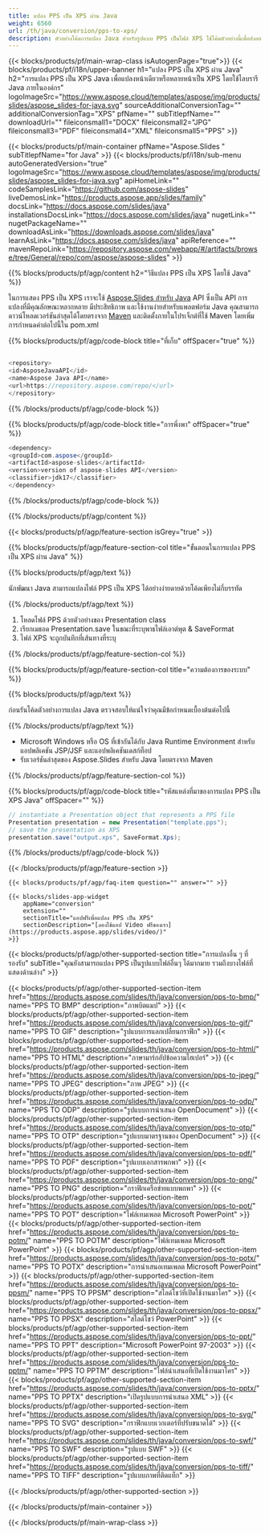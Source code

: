 ```yaml
---
title: แปลง PPS เป็น XPS ผ่าน Java
weight: 6560
url: /th/java/conversion/pps-to-xps/ 
description: ตัวอย่างโค้ดการแปลง Java สำหรับรูปแบบ PPS เป็นไฟล์ XPS ใช้โค้ดตัวอย่างนี้เพื่อส่งออกงานนำเสนอ PowerPoint และ OpenOffice ไปยัง XPS ภายในแอปพลิเคชันที่ใช้ Java บนเว็บหรือเดสก์ท็อป
---
```


{{< blocks/products/pf/main-wrap-class isAutogenPage="true">}}
{{< blocks/products/pf/i18n/upper-banner h1="แปลง PPS เป็น XPS ผ่าน Java" h2="การแปลง PPS เป็น XPS Java เพื่อแปลงหน้าเดียวหรือหลายหน้าเป็น XPS โดยใช้ไลบรารี Java ภายในองค์กร" logoImageSrc="https://www.aspose.cloud/templates/aspose/img/products/slides/aspose_slides-for-java.svg" sourceAdditionalConversionTag="" additionalConversionTag="XPS" pfName="" subTitlepfName="" downloadUrl="" fileiconsmall1="DOCX" fileiconsmall2="JPG" fileiconsmall3="PDF" fileiconsmall4="XML" fileiconsmall5="PPS" >}}

{{< blocks/products/pf/main-container pfName="Aspose.Slides " subTitlepfName="for Java" >}}
{{< blocks/products/pf/i18n/sub-menu autoGeneratedVersion="true" logoImageSrc="https://www.aspose.cloud/templates/aspose/img/products/slides/aspose_slides-for-java.svg" apiHomeLink="" codeSamplesLink="https://github.com/aspose-slides" liveDemosLink="https://products.aspose.app/slides/family" docsLink="https://docs.aspose.com/slides/java" installationsDocsLink="https://docs.aspose.com/slides/java" nugetLink="" nugetPackageName="" downloadAsLink="https://downloads.aspose.com/slides/java" learnAsLink="https://docs.aspose.com/slides/java" apiReference="" mavenRepoLink="https://repository.aspose.com/webapp/#/artifacts/browse/tree/General/repo/com/aspose/aspose-slides" >}}

{{% blocks/products/pf/agp/content h2="วิธีแปลง PPS เป็น XPS โดยใช้ Java" %}}

 ในการแสดง PPS เป็น XPS เราจะใช้
 [Aspose.Slides สำหรับ Java](https://products.aspose.com/slides/th/java)
 API ซึ่งเป็น API การแปลงที่มีคุณลักษณะหลากหลาย มีประสิทธิภาพ และใช้งานง่ายสำหรับแพลตฟอร์ม Java คุณสามารถดาวน์โหลดเวอร์ชันล่าสุดได้โดยตรงจาก
 [Maven](https://repository.aspose.com/webapp/#/artifacts/browse/tree/General/repo/com/aspose/aspose-slides)
 และติดตั้งภายในโปรเจ็กต์ที่ใช้ Maven โดยเพิ่มการกำหนดค่าต่อไปนี้ใน pom.xml

{{% blocks/products/pf/agp/code-block title="ที่เก็บ" offSpacer="true" %}}

```cs

<repository>
<id>AsposeJavaAPI</id>
<name>Aspose Java API</name>
<url>https://repository.aspose.com/repo/</url>
</repository>

```

{{% /blocks/products/pf/agp/code-block %}}

{{% blocks/products/pf/agp/code-block title="การพึ่งพา" offSpacer="true" %}}

```cs
<dependency>
<groupId>com.aspose</groupId>
<artifactId>aspose-slides</artifactId>
<version>version of aspose-slides API</version>
<classifier>jdk17</classifier>
</dependency>

```

{{% /blocks/products/pf/agp/code-block %}}

{{% /blocks/products/pf/agp/content %}}

{{< blocks/products/pf/agp/feature-section isGrey="true" >}}

{{% blocks/products/pf/agp/feature-section-col title="ขั้นตอนในการแปลง PPS เป็น XPS ผ่าน Java" %}}

{{% blocks/products/pf/agp/text %}}

 นักพัฒนา Java สามารถแปลงไฟล์ PPS เป็น XPS ได้อย่างง่ายดายด้วยโค้ดเพียงไม่กี่บรรทัด

{{% /blocks/products/pf/agp/text %}}

1. โหลดไฟล์ PPS ด้วยตัวอย่างของ Presentation class
1. เรียกเมธอด Presentation.save ในขณะที่ระบุพาธไฟล์เอาต์พุต & SaveFormat
1. ไฟล์ XPS จะถูกบันทึกที่เส้นทางที่ระบุ

{{% /blocks/products/pf/agp/feature-section-col %}}

{{% blocks/products/pf/agp/feature-section-col title="ความต้องการของระบบ" %}}

{{% blocks/products/pf/agp/text %}}

 ก่อนรันโค้ดตัวอย่างการแปลง Java ตรวจสอบให้แน่ใจว่าคุณมีข้อกำหนดเบื้องต้นต่อไปนี้

{{% /blocks/products/pf/agp/text %}}

- Microsoft Windows หรือ OS ที่เข้ากันได้กับ Java Runtime Environment สำหรับแอปพลิเคชัน JSP/JSF และแอปพลิเคชันเดสก์ท็อป
- รับเวอร์ชันล่าสุดของ Aspose.Slides สำหรับ Java โดยตรงจาก Maven

{{% /blocks/products/pf/agp/feature-section-col %}}

{{% blocks/products/pf/agp/code-block title="รหัสแหล่งที่มาของการแปลง PPS เป็น XPS Java" offSpacer="" %}}

```cs
// instantiate a Presentation object that represents a PPS file
Presentation presentation = new Presentation("template.pps");
// save the presentation as XPS
presentation.save("output.xps", SaveFormat.Xps);   

```

{{% /blocks/products/pf/agp/code-block %}}

{{< /blocks/products/pf/agp/feature-section >}}

    {{< blocks/products/pf/agp/faq-item question="" answer="" >}}
 

<!-- aboutfile Starts -->

<!-- aboutfile Ends -->

    {{< blocks/slides-app-widget 
        appName="conversion"
        extension=""
        sectionTitle="แอปฟรีเพื่อแปลง PPS เป็น XPS" 
        sectionDescription="[ลองใช้แอป Video ฟรีของเรา](https://products.aspose.app/slides/video/)" 
    >}}
    
{{< blocks/products/pf/agp/other-supported-section title="การแปลงอื่น ๆ ที่รองรับ" subTitle="คุณยังสามารถแปลง PPS เป็นรูปแบบไฟล์อื่นๆ ได้มากมาย รวมถึงบางไฟล์ที่แสดงด้านล่าง" >}}

{{< blocks/products/pf/agp/other-supported-section-item href="https://products.aspose.com/slides/th/java/conversion/pps-to-bmp/" name="PPS TO BMP" description="ภาพบิตแมป" >}}
{{< blocks/products/pf/agp/other-supported-section-item href="https://products.aspose.com/slides/th/java/conversion/pps-to-gif/" name="PPS TO GIF" description="รูปแบบการแลกเปลี่ยนกราฟิก" >}}
{{< blocks/products/pf/agp/other-supported-section-item href="https://products.aspose.com/slides/th/java/conversion/pps-to-html/" name="PPS TO HTML" description="ภาษามาร์กอัปข้อความไฮเปอร์" >}}
{{< blocks/products/pf/agp/other-supported-section-item href="https://products.aspose.com/slides/th/java/conversion/pps-to-jpeg/" name="PPS TO JPEG" description="ภาพ JPEG" >}}
{{< blocks/products/pf/agp/other-supported-section-item href="https://products.aspose.com/slides/th/java/conversion/pps-to-odp/" name="PPS TO ODP" description="รูปแบบการนำเสนอ OpenDocument" >}}
{{< blocks/products/pf/agp/other-supported-section-item href="https://products.aspose.com/slides/th/java/conversion/pps-to-otp/" name="PPS TO OTP" description="รูปแบบมาตรฐานของ OpenDocument" >}}
{{< blocks/products/pf/agp/other-supported-section-item href="https://products.aspose.com/slides/th/java/conversion/pps-to-pdf/" name="PPS TO PDF" description="รูปแบบเอกสารพกพา" >}}
{{< blocks/products/pf/agp/other-supported-section-item href="https://products.aspose.com/slides/th/java/conversion/pps-to-png/" name="PPS TO PNG" description="กราฟิกเครือข่ายแบบพกพา" >}}
{{< blocks/products/pf/agp/other-supported-section-item href="https://products.aspose.com/slides/th/java/conversion/pps-to-pot/" name="PPS TO POT" description="ไฟล์เทมเพลต Microsoft PowerPoint" >}}
{{< blocks/products/pf/agp/other-supported-section-item href="https://products.aspose.com/slides/th/java/conversion/pps-to-potm/" name="PPS TO POTM" description="ไฟล์เทมเพลต Microsoft PowerPoint" >}}
{{< blocks/products/pf/agp/other-supported-section-item href="https://products.aspose.com/slides/th/java/conversion/pps-to-potx/" name="PPS TO POTX" description="การนำเสนอเทมเพลต Microsoft PowerPoint" >}}
{{< blocks/products/pf/agp/other-supported-section-item href="https://products.aspose.com/slides/th/java/conversion/pps-to-ppsm/" name="PPS TO PPSM" description="สไลด์โชว์ที่เปิดใช้งานมาโคร" >}}
{{< blocks/products/pf/agp/other-supported-section-item href="https://products.aspose.com/slides/th/java/conversion/pps-to-ppsx/" name="PPS TO PPSX" description="สไลด์โชว์ PowerPoint" >}}
{{< blocks/products/pf/agp/other-supported-section-item href="https://products.aspose.com/slides/th/java/conversion/pps-to-ppt/" name="PPS TO PPT" description="Microsoft PowerPoint 97-2003" >}}
{{< blocks/products/pf/agp/other-supported-section-item href="https://products.aspose.com/slides/th/java/conversion/pps-to-pptm/" name="PPS TO PPTM" description="ไฟล์นำเสนอที่เปิดใช้งานมาโคร" >}}
{{< blocks/products/pf/agp/other-supported-section-item href="https://products.aspose.com/slides/th/java/conversion/pps-to-pptx/" name="PPS TO PPTX" description="เปิดรูปแบบการนำเสนอ XML" >}}
{{< blocks/products/pf/agp/other-supported-section-item href="https://products.aspose.com/slides/th/java/conversion/pps-to-svg/" name="PPS TO SVG" description="กราฟิกแบบเวกเตอร์ที่ปรับขนาดได้" >}}
{{< blocks/products/pf/agp/other-supported-section-item href="https://products.aspose.com/slides/th/java/conversion/pps-to-swf/" name="PPS TO SWF" description="รูปแบบ SWF" >}}
{{< blocks/products/pf/agp/other-supported-section-item href="https://products.aspose.com/slides/th/java/conversion/pps-to-tiff/" name="PPS TO TIFF" description="รูปแบบภาพที่ติดแท็ก" >}}

{{< /blocks/products/pf/agp/other-supported-section >}}

{{< /blocks/products/pf/main-container >}}
    
{{< /blocks/products/pf/main-wrap-class >}}